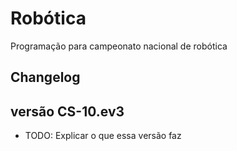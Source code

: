 
# Robótica
Programação para campeonato nacional de robótica

## Changelog 

##  versão CS-10.ev3

* TODO: Explicar o que essa versão faz
